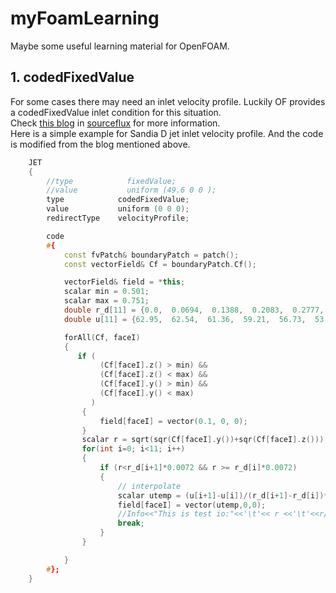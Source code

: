 myFoamLearning
==============
Maybe some useful learning material for OpenFOAM.

## 1. codedFixedValue   
For some cases there may need an inlet velocity profile. Luckily OF provides a codedFixedValue inlet condition for this situation.  
Check [this blog](http://sourceflux.de/blog/the-codedfixedvalue-boundary-condition/) in [sourceflux](http://sourceflux.de) for more information.  
Here is a simple example for Sandia D jet inlet velocity profile. And the code is modified from the blog mentioned above.  
```C++
    JET
    {
        //type            fixedValue;
        //value           uniform (49.6 0 0 );
        type            codedFixedValue;
        value           uniform (0 0 0);
        redirectType    velocityProfile;

        code
        #{
            const fvPatch& boundaryPatch = patch(); 
            const vectorField& Cf = boundaryPatch.Cf(); 

            vectorField& field = *this; 
            scalar min = 0.501;  
            scalar max = 0.751; 
            double r_d[11] = {0.0,  0.0694,  0.1388,  0.2083,  0.2777,  0.3472,  0.4166,  0.4861,  0.5000, 0.5555, 0.6250};
            double u[11] = {62.95,  62.54,  61.36,  59.21,  56.73,  53.34,  48.80,  41.99,  0.0, 3.45, 11.46};

            forAll(Cf, faceI)
            {
               if (
                    (Cf[faceI].z() > min) &&
                    (Cf[faceI].z() < max) &&
                    (Cf[faceI].y() > min) &&
                    (Cf[faceI].y() < max) 
                  )
                {
                    field[faceI] = vector(0.1, 0, 0);
                }
                scalar r = sqrt(sqr(Cf[faceI].y())+sqr(Cf[faceI].z()));
                for(int i=0; i<11; i++)
                {
                    if (r<r_d[i+1]*0.0072 && r >= r_d[i]*0.0072)
                    {
                        // interpolate
                        scalar utemp = (u[i+1]-u[i])/(r_d[i+1]-r_d[i])*(r/0.0072-r_d[i])+u[i];
                        field[faceI] = vector(utemp,0,0);
                        //Info<<"This is test io:"<<'\t'<< r <<'\t'<<r/0.0072<<'\t'<<i<<'\t'<<r_d[i]<<'\t'<<utemp<<endl;
                        break;
                    }
                }

            }
        #};
    }
```
